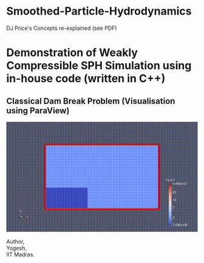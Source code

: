 # Smoothed-Particle-Hydrodynamics
DJ Price's Concepts re-explained (see PDF) </br>

# Demonstration of Weakly Compressible SPH Simulation using in-house code (written in C++) </br>
       
## Classical Dam Break Problem (Visualisation using ParaView)
![demo](DamBreak.gif)

Author, </br>
Yogesh, </br>
IIT Madras.


